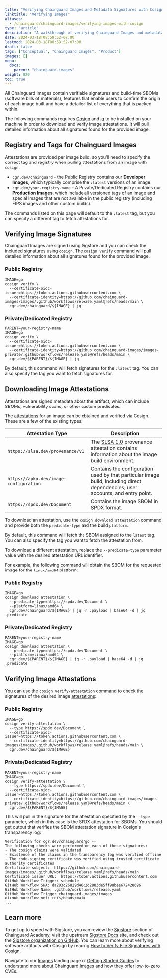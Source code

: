 ```yaml
---
title: "Verifying Chainguard Images and Metadata Signatures with Cosign"
linktitle: "Verifying Images"
aliases:
  - /chainguard/chainguard-images/verifying-images-with-cosign
type: "article"
description: "A walkthrough of verifying Chainguard Images and metadata signatures with Cosign."
date: 2024-03-18T08:59:52-07:00
lastmod: 2024-03-18T08:59:52-07:00
draft: false
tags: ["Conceptual", "Chainguard Images", "Product"]
images: []
menu:
  docs:
    parent: "chainguard-images"
weight: 020
toc: true
---
```


All Chainguard Images contain verifiable signatures and build-time SBOMs (software bills of materials), features that enable users to confirm the origin of each image built and have a detailed list of everything that is packed within.

The following commands requires [Cosign](/open-source/sigstore/cosign/how-to-install-cosign/) and [jq](https://stedolan.github.io/jq/) to be installed on your machine in order to download and verify image attestations. It will pull detailed information about all signatures found for the provided image.

## Registry and Tags for Chainguard Images

Attestations are provided per image build, so you'll need to specify the correct tag and registry when pulling attestations from an image with `cosign`.

- `cgr.dev/chainguard` - the Public Registry contains our **Developer Images**, which typically comprise the `:latest` versions of an image.
- `cgr.dev/your-registry-name` - A Private/Dedicated Registry contains our **Production Images**, which include all versioned tags of an image and special images that are not available in the public registry (including FIPS images and other custom builds).

The commands listed on this page will default to the `:latest` tag, but you can specify a different tag to fetch attestations for.

## Verifying Image Signatures

Chainguard Images are signed using Sigstore and you can check the included signatures using `cosign`. The `cosign verify` command will pull detailed information about all signatures found for the provided image.

### Public Registry

```shell
IMAGE=go
cosign verify \
  --certificate-oidc-issuer=https://token.actions.githubusercontent.com \
  --certificate-identity=https://github.com/chainguard-images/images/.github/workflows/release.yaml@refs/heads/main \
  cgr.dev/chainguard/${IMAGE} | jq
```

### Private/Dedicated Registry

```shell
PARENT=your-registry-name
IMAGE=go
cosign verify \
  --certificate-oidc-issuer=https://token.actions.githubusercontent.com \
  --certificate-identity=https://github.com/chainguard-images/images-private/.github/workflows/release.yaml@refs/heads/main \
  cgr.dev/${PARENT}/${IMAGE} | jq
```

By default, this command will fetch signatures for the `:latest` tag. You can also specify the tag you want to fetch signatures for.

## Downloading Image Attestations

Attestations are signed metadata about the artifact, which can include SBOMs, vulnerability scans, or other custom predicates.

The [attestations](https://slsa.dev/attestation-model) for an image can be obtained and verified via Cosign. These are a few of the existing types:

| Attestation Type                       | Description                                                                                                                          |
| -------------------------------------- | ------------------------------------------------------------------------------------------------------------------------------------ |
| `https://slsa.dev/provenance/v1`       | The [SLSA 1.0](https://slsa.dev/spec/v1.0/provenance) provenance attestation contains information about the image build environment. |
| `https://apko.dev/image-configuration` | Contains the configuration used by that particular image build, including direct dependencies, user accounts, and entry point.       |
| `https://spdx.dev/Document`            | Contains the image SBOM in SPDX format.                                                                 |

To download an attestation, use the `cosign download attestation` command and provide both the `predicate-type` and the build `platform`.

By default, this command will fetch the SBOM assigned to the `latest` tag. You can also specify the tag you want to fetch the attestation from.

To download a different attestation, replace the `--predicate-type` parameter value with the desired attestation URL identifier.

For example, the following command will obtain the SBOM for the requested image for the `linux/amd64` platform:

### Public Registry

```shell
IMAGE=go
cosign download attestation \
  --predicate-type=https://spdx.dev/Document \
  --platform=linux/amd64 \
  cgr.dev/chainguard/${IMAGE} | jq -r .payload | base64 -d | jq .predicate
```

### Private/Dedicated Registry

```shell
PARENT=your-registry-name
IMAGE=go
cosign download attestation \
  --predicate-type=https://spdx.dev/Document \
  --platform=linux/amd64 \
  cgr.dev/${PARENT}/${IMAGE} | jq -r .payload | base64 -d | jq .predicate
```

## Verifying Image Attestations

You can use the `cosign verify-attestation` command to check the signatures of the desired image [attestations](https://slsa.dev/attestation-model):

### Public Registry

```shell
IMAGE=go
cosign verify-attestation \
  --type https://spdx.dev/Document \
  --certificate-oidc-issuer=https://token.actions.githubusercontent.com \
  --certificate-identity=https://github.com/chainguard-images/images/.github/workflows/release.yaml@refs/heads/main \
  cgr.dev/chainguard/${IMAGE}
```

### Private/Dedicated Registry

```shell
PARENT=your-registry-name
IMAGE=go
cosign verify-attestation \
  --type https://spdx.dev/Document \
  --certificate-oidc-issuer=https://token.actions.githubusercontent.com \
  --certificate-identity=https://github.com/chainguard-images/images-private/.github/workflows/release.yaml@refs/heads/main \
  cgr.dev/${PARENT}/${IMAGE}
```

This will pull in the signature for the attestation specified by the `--type` parameter, which in this case is the SPDX attestation for SBOMs. You should get output that verifies the SBOM attestation signature in Cosign's transparency log:

```shell
Verification for cgr.dev/chainguard/go --
The following checks were performed on each of these signatures:
- The cosign claims were validated
- Existence of the claims in the transparency log was verified offline
- The code-signing certificate was verified using trusted certificate authority certificates
Certificate subject:  https://github.com/chainguard-images/images/.github/workflows/release.yaml@refs/heads/main
Certificate issuer URL:  https://token.actions.githubusercontent.com
GitHub Workflow Trigger: schedule
GitHub Workflow SHA: da283c26829d46c2d2883de5ff98bee672428696
GitHub Workflow Name: .github/workflows/release.yaml
GitHub Workflow Trigger chainguard-images/images
GitHub Workflow Ref: refs/heads/main
...
```

## Learn more

To get up to speed with Sigstore, you can review the [Sigstore](/open-source/sigstore/) section of Chainguard Academy, visit the upstream [Sigstore Docs](https://docs.sigstore.dev/) site, and check out the [Sigstore organization on GitHub](https://github.com/sigstore). You can learn more about verifying software artifacts with Cosign by reading [How to Verify File Signatures with Cosign](/open-source/sigstore/cosign/how-to-verify-file-signatures-with-cosign/).

Navigate to our [Images](/chainguard/chainguard-images/) landing page or [Getting Started Guides](https://edu.chainguard.dev/chainguard/chainguard-images/getting-started/) to understand more about Chainguard Images and how they offer low-to-zero CVEs.
